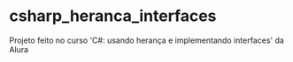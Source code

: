 # csharp_heranca_interfaces

Projeto feito no curso 'C#: usando herança e implementando interfaces' da Alura
